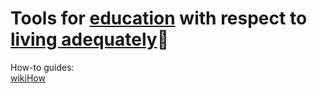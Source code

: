 
# Tools for [education](https://gainedin.site/pedagogy/) with respect to [living adequately](https://adequate.life)💩

How-to guides:  
[wikiHow](https://www.wikihow.com/)
